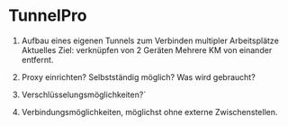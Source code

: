 # TunnelPro


1. Aufbau eines eigenen Tunnels zum Verbinden multipler Arbeitsplätze
Aktuelles Ziel: verknüpfen von 2 Geräten Mehrere KM von einander entfernt.

2. Proxy einrichten? Selbstständig möglich? Was wird gebraucht?

3. Verschlüsselungsmöglichkeiten?`

4. Verbindungsmöglichkeiten, möglichst ohne externe Zwischenstellen.

